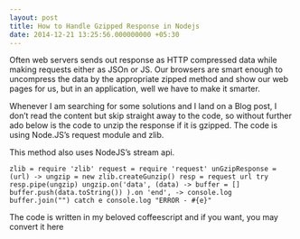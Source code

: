 ```yaml
---
layout: post
title: How to Handle Gzipped Response in Nodejs
date: 2014-12-21 13:25:56.000000000 +05:30
---
```

Often web servers sends out response as HTTP compressed data while making requests either as JSOn or JS. Our browsers are smart enough to uncompress the data by the appropriate zipped method and show our web pages for us, but in an application, well we have to make it smarter.

Whenever I am searching for some solutions and I land on a Blog post, I don’t read the content but skip straight away to the code, so without further ado below is the code to unzip the response if it is gzipped. The code is using Node.JS’s request module and zlib.

This method also uses NodeJS’s stream api.

`zlib = require 'zlib'
request = require 'request'
unGzipResponse = (url) ->
    ungzip = new zlib.createGunzip()
    resp = request url
    try
        resp.pipe(ungzip)
        ungzip.on('data', (data) ->
            buffer = []
            buffer.push(data.toString())
            ).on 'end', ->
                console.log buffer.join("")
    catch e
        console.log "ERROR - #{e}"`

The code is written in my beloved coffeescript and if you want, you may convert it here
